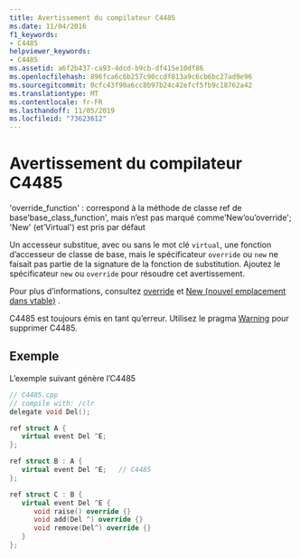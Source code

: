 ```yaml
---
title: Avertissement du compilateur C4485
ms.date: 11/04/2016
f1_keywords:
- C4485
helpviewer_keywords:
- C4485
ms.assetid: a6f2b437-ca93-4dcd-b9cb-df415e10df86
ms.openlocfilehash: 896fca6c6b257c90ccdf813a9c6cb6bc27ad9e96
ms.sourcegitcommit: 0cfc43f90a6cc8b97b24c42efcf5fb9c18762a42
ms.translationtype: MT
ms.contentlocale: fr-FR
ms.lasthandoff: 11/05/2019
ms.locfileid: "73623612"
---
```

# <a name="compiler-warning-c4485"></a>Avertissement du compilateur C4485

'override_function' : correspond à la méthode de classe ref de base’base_class_function', mais n’est pas marqué comme’New’ou’override'; 'New' (et’Virtual') est pris par défaut

Un accesseur substitue, avec ou sans le mot clé `virtual`, une fonction d’accesseur de classe de base, mais le spécificateur `override` ou `new` ne faisait pas partie de la signature de la fonction de substitution. Ajoutez le spécificateur `new` ou `override` pour résoudre cet avertissement.

Pour plus d’informations, consultez [override](../../extensions/override-cpp-component-extensions.md) et [New (nouvel emplacement dans vtable)](../../extensions/new-new-slot-in-vtable-cpp-component-extensions.md) .

C4485 est toujours émis en tant qu’erreur. Utilisez le pragma [Warning](../../preprocessor/warning.md) pour supprimer C4485.

## <a name="example"></a>Exemple

L’exemple suivant génère l’C4485

```cpp
// C4485.cpp
// compile with: /clr
delegate void Del();

ref struct A {
   virtual event Del ^E;
};

ref struct B : A {
   virtual event Del ^E;   // C4485
};

ref struct C : B {
   virtual event Del ^E {
      void raise() override {}
      void add(Del ^) override {}
      void remove(Del^) override {}
   }
};
```